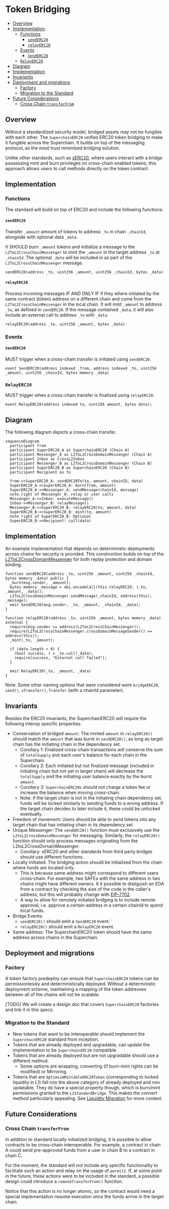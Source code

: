 # Token Bridging

<!-- START doctoc generated TOC please keep comment here to allow auto update -->
<!-- DON'T EDIT THIS SECTION, INSTEAD RE-RUN doctoc TO UPDATE -->

- [Overview](#overview)
- [Implementation](#implementation)
  - [Functions](#functions)
    - [`sendERC20`](#senderc20)
    - [`relayERC20`](#relayerc20)
  - [Events](#events)
    - [`SendERC20`](#senderc20)
  - [`RelayERC20`](#relayerc20)
- [Diagram](#diagram)
- [Implementation](#implementation-1)
- [Invariants](#invariants)
- [Deployment and migrations](#deployment-and-migrations)
  - [Factory](#factory)
  - [Migration to the Standard](#migration-to-the-standard)
- [Future Considerations](#future-considerations)
  - [Cross Chain `transferFrom`](#cross-chain-transferfrom)

<!-- END doctoc generated TOC please keep comment here to allow auto update -->

## Overview

Without a standardized security model, bridged assets may not be fungible with each other. The `SuperchainERC20` unifies ERC20 token bridging to make it fungible across the Superchain. It builds on top of the messaging protocol, as the most trust minimized bridging solution.

Unlike other standards, such as [xERC20](https://www.xerc20.com/), where users interact with a bridge possessing mint and burn privileges on cross-chain enabled tokens, this approach allows users to call methods directly on the token contract.

## Implementation

### Functions

The standard will build on top of ERC20 and include the following functions:

#### `sendERC20`

Transfer `_amount` amount of tokens to address `_to` in chain `_chainId`, alongside with optional data `_data`.

It SHOULD burn `_amount` tokens and initialize a message to the `L2ToL2CrossChainMessenger` to mint the `_amount` in the target address `_to` at `_chainId`. The optional `_data` will be included in as part of the `L2ToL2CrossChainMessenger` message.

```solidity
sendERC20(address _to, uint256 _amount, uint256 _chainId, bytes _data)
```

#### `relayERC20`

Process incoming messages IF AND ONLY IF if they where initiated by the same contract (token) address on a different chain and come from the `L2ToL2CrossChainMessenger` in the local chain.
It will mint `_amount` to address `_to`, as defined in `sendERC20`. If the message contained `_data`, it will also include an external call to address `_to` with `_data`.

```solidity
relayERC20(address _to, uint256 _amount, bytes _data)
```

### Events

#### `SendERC20`

MUST trigger when a cross-chain transfer is initiated using `sendERC20`.

```solidity
event SendERC20(address indexed _from, address indexed _to, uint256 _amount, uint256 _chainId, bytes memory _data)
```

### `RelayERC20`

MUST trigger when a cross-chain transfer is finalized using `relayERC20`.

```solidity
event RelayERC20(address indexed to, uint256 amount, bytes data);
```

## Diagram

The following diagram depicts a cross-chain transfer.

```mermaid
sequenceDiagram
  participant from
  participant SuperERC20_A as SuperchainERC20 (Chain A)
  participant Messenger_A as L2ToL2CrossDomainMessenger (Chain A)
  participant Inbox as CrossL2Inbox
  participant Messenger_B as L2ToL2CrossDomainMessenger (Chain B)
  participant SuperERC20_B as SuperchainERC20 (Chain B)
  participant Recipient as to

  from->>SuperERC20_A: sendERC20To(to, amount, chainID, data)
  SuperERC20_A->>SuperERC20_A: burn(from, amount)
  SuperERC20_A->>Messenger_A: sendMessage(chainId, message)
  note right of Messenger_A: relay or user calls
  Messenger_A->>Inbox: executeMessage()
  Inbox->>Messenger_B: relayMessage()
  Messenger_B->>SuperERC20_B: relayERC20(to, amount, data)
  SuperERC20_B->>SuperERC20_B: mint(to, amount)
  note right of SuperERC20_B: Optional
  SuperERC20_B->>Recipient: call(data)
```

## Implementation

An example implementation that depends on deterministic deployments across chains
for security is provided. This construction builds on top of the [L2ToL2CrossDomainMessenger][l2-to-l2]
for both replay protection and domain binding.

[l2-to-l2]: ./predeploys.md#l2tol2crossdomainmessenger

```solidity
function sendERC20(address _to, uint256 _amount, uint256 _chainId, bytes memory _data) public {
  _burn(msg.sender, _amount);
  bytes memory _message = abi.encodeCall(this.relayERC20, (_to, _amount, _data));
  L2ToL2CrossDomainMessenger.sendMessage(_chainId, address(this), _message);
  emit SendERC20(msg.sender, _to, _amount, _chainId, _data);
}

function relayERC20(address _to, uint256 _amount, bytes memory _data) external {
  require(msg.sender == address(L2ToL2CrossChainMessenger));
  require(L2ToL2CrossChainMessenger.crossDomainMessageSender() == address(this));
  _mint(_to, _amount);

  if (data.length > 0) {
    (bool success, ) = _to.call(_data);
    require(success, "External call failed");
  }

  emit RelayERC20(_to, _amount, _data)
}
```

Note: Some other naming options that were considered were `bridgeERC20`, `send()`, `xTransfer()`, `Transfer` (with a chainId parameter).

## Invariants

Besides the ERC20 invariants, the SuperchainERC20 will require the following interop specific properties:

- Conservation of bridged `amount`: The minted `amount` in `relayERC20()` should match the `amount` that was burnt in `sendERC20()`, as long as target chain has the initiating chain in the dependency set.
  - Corollary 1: Finalized cross-chain transactions will conserve the sum of `totalSupply` and each user's balance for each chain in the Superchain.
  - Corollary 2: Each initiated but not finalized message (included in initiating chain but not yet in target chain) will decrease the `totalSupply` and the initiating user balance exactly by the burnt `amount`.
  - Corollary 3: `SuperchainERC20s` should not charge a token fee or increase the balance when moving cross-chain.
  - Note: if the target chain is not in the initiating chain dependency set, funds will be locked similarly to sending funds to a wrong address. If the target chain decides to later include it, these could be unlocked eventually.
- Freedom of movement: Users should be able to send tokens into any target chain that has initiating chain in its dependency set.
- Unique Messenger: The `sendERC20()` function must exclusively use the `L2toL2CrossDomainMessenger` for messaging. Similarly, the `relayERC20()` function should only process messages originating from the L2toL2CrossDomainMessenger.
  - Corollary: xERC20 and other standards from third party bridges should use different functions.
- Locally initiated: The bridging action should be initialized from the chain where funds are located only.
  - This is because same address might correspond to different users cross-chain. For example, two SAFEs with the same address in two chains might have different owners. It it possible to distiguish an EOA from a contract by checking the size of the code in the caller's address, but this will probably change with [EIP-7702](https://github.com/ethereum/EIPs/blob/master/EIPS/eip-7702.md).
  - A way to allow for remotely initiated bridging is to include remote approval, i.e. approve a certain address in a certain chainId to spend local funds.
- Bridge Events:
  - `sendERC20()` should emit a `SendERC20` event. `
  - `relayERC20()` should emit a `RelayERC20` event.
- Same address: The SuperchainERC20 token should have the same address across chains in the Superchain.

## Deployment and migrations

### Factory

A token factory predeploy can ensure that `SuperchainERC20` tokens can be permissionlessly and deterministically deployed. Without a deterministic deployment scheme, maintaining a mapping of the token addresses between all of the chains will not be scalable.

[TODO] We will create a design doc that covers `SuperchainERC20` factories and link it in this specs.

### Migration to the Standard

- New tokens that want to be interoperable should implement the `SuperchainERC20` standard from inception.
- Tokens that are already deployed and upgradable, can update the implementation to be `SuperchainERC20` compatible.
- Tokens that are already deployed but are not upgradable should use a different method.
  - Some options are wrapping, converting (if burn-mint rights can be modified) or Mirroring.
- Tokens that are `OptimismMintableERC20Token` (corresponding to locked liquidity in L1) fall into the above category of already deployed and non updatable. They do have a special property though, which is burn/mint permissions granted to the `L2StandardBridge`. This makes the convert method particularly appealing. See [Liquidity Migration](https://github.com/ethereum-optimism/design-docs/blob/098435155471ed3bcd60a50f049897495c901733/protocol/superc20/liquidity-migration.md) for more context.

## Future Considerations

### Cross Chain `transferFrom`

In addition to standard locally initialized bridging, it is possible to allow contracts to be cross-chain interoperable. For example, a contract in chain A could send pre-approved funds from a user in chain B to a contract in chain C.

For the moment, the standard will not include any specific functionality to facilitate such an action and relay on the usage of `permit2`. If, at some point in the future, these actions were to be included in the standard, a possible design could introduce a `remoteTransferFrom()` function.

Notice that this action is no longer atomic, so the contract would need a special implementation resume execution once the funds arrive in the target chain.
